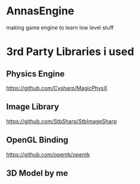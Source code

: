 # AnnasEngine
making game engine to learn low level stuff


# 3rd Party Libraries i used

## Physics Engine
https://github.com/Cysharp/MagicPhysX

## Image Library
https://github.com/StbSharp/StbImageSharp

## OpenGL Binding
https://github.com/opentk/opentk

## 3D Model by me